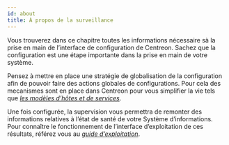 ```yaml
---
id: about
title: À propos de la surveillance
---
```


Vous trouverez dans ce chapitre toutes les informations nécessaire sà la prise
en main de l’interface de configuration de Centreon. Sachez que la configuration
est une étape importante dans la prise en main de votre système.

Pensez à mettre en place une stratégie de globalisation de la configuration afin
de pouvoir faire des actions globales de configurations. Pour cela des
mecanismes sont en place dans Centreon pour vous simplifier la vie tels que
*[les modèles d’hôtes et de services](templates.md)*.

Une fois configurée, la supervision vous permettra de remonter des informations
relatives à l’état de santé de votre Système d’informations. Pour connaître le
fonctionnement de l’interface d’exploitation de ces résultats, référez vous au
*[guide
d’exploitation](../alerts-notifications/concepts.md)*.
